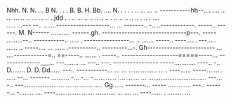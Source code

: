Nhh.  N. N.  ... B   N.  .  .  .   B. B.     H.  Bb.  ....  N.  .   . . .   .. ... ... .. -----------hh--.... .... .. ... ...... .. ... ... .. ..jdd
.  . .. ... .. .. .. .. .. . .. .. .. .. .. . .. . ....    
..... ...---
--.. .......-------------------... 
... -------.. -.....------------.  -----.. ------.    M. N------
........... ------.gh. ------------------------------p---.  -----
.........--.. -----------..       .....  . ----------------... 
.. ....... -----.. ----...... 
---..... ......   .. -----.... ... ...... .----------.. ---------...-.    Gh------------------------
... ....------------=.. ==-----.. ....... . -----.. --------------------=====-----... 
--------------___... ---........ ...  ---.. ---.  ----------------
-----............  ----.. -.. D........  D.   D. Dd...... ---.. -----------... 
... ... ................ ... . ----...... -----....... . ..... --... -------
.......... -... -... -............. .... ....... ... 
................................. ---... -.. 
---....................... .....................     Gg...... -------... -----
............. ---.. ------... -........ 
.... ----...................... 
........... 
... ....    ... ----...... . 
......... 
... 
